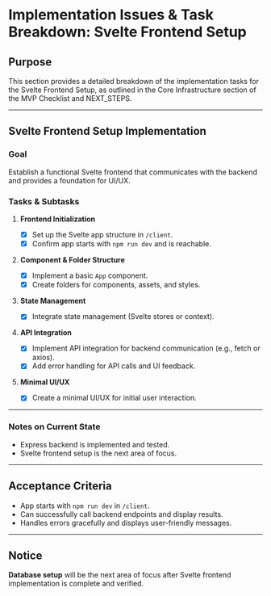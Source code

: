 # Implementation Issues & Task Breakdown: Svelte Frontend Setup

## Purpose

This section provides a detailed breakdown of the implementation tasks for the Svelte Frontend Setup, as outlined in the Core Infrastructure section of the MVP Checklist and NEXT_STEPS.

---

## Svelte Frontend Setup Implementation

### Goal

Establish a functional Svelte frontend that communicates with the backend and provides a foundation for UI/UX.

### Tasks & Subtasks

1. **Frontend Initialization**

   - [x] Set up the Svelte app structure in `/client`.
   - [x] Confirm app starts with `npm run dev` and is reachable.

2. **Component & Folder Structure**

   - [x] Implement a basic `App` component.
   - [x] Create folders for components, assets, and styles.

3. **State Management**

   - [x] Integrate state management (Svelte stores or context).

4. **API Integration**

   - [x] Implement API integration for backend communication (e.g., fetch or axios).
   - [x] Add error handling for API calls and UI feedback.

5. **Minimal UI/UX**
   - [x] Create a minimal UI/UX for initial user interaction.

---

### Notes on Current State

- Express backend is implemented and tested.
- Svelte frontend setup is the next area of focus.

---

## Acceptance Criteria

- App starts with `npm run dev` in `/client`.
- Can successfully call backend endpoints and display results.
- Handles errors gracefully and displays user-friendly messages.

---

## Notice

**Database setup** will be the next area of focus after Svelte frontend implementation is complete and verified.

